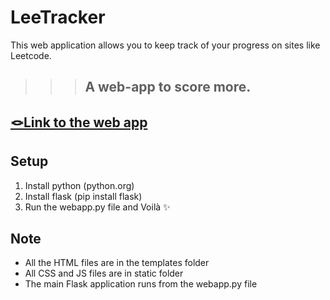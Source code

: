 # LeeTracker
This web application allows you to keep track of your progress on sites like Leetcode.

>>>  ## A web-app to score more.
[🪢Link to the web app]([www.pleasewait.com](https://github.com/piyushmanglani08/leetracker))
---
## Setup
1. Install python (python.org)
2. Install flask (pip install flask)
3. Run the webapp.py file and Voilà ✨ 

## Note
- All the HTML files are in the templates folder
- All CSS and JS files are in static folder
- The main Flask application runs from the webapp.py file
